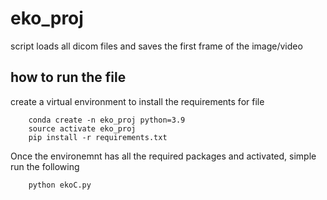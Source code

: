 # eko_proj


script loads all dicom files and saves the first frame of the image/video

## how to run the file

create a virtual environment to install the requirements for file
```
    conda create -n eko_proj python=3.9
    source activate eko_proj
    pip install -r requirements.txt
```

Once the environemnt has all the required packages and activated, simple run the following
```
    python ekoC.py
```


